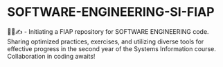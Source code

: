 # SOFTWARE-ENGINEERING-SI-FIAP
👨‍💻✍️ -   Initiating a FIAP repository for SOFTWARE ENGINEERING code. Sharing optimized practices, exercises, and utilizing diverse tools for effective progress in the second year of the Systems Information course. Collaboration in coding awaits!
